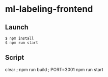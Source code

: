 # ml-labeling-frontend

## Launch

```bash=
$ npm install
$ npm run start
```

## Script
clear ; npm run build ; PORT=3001 npm run start